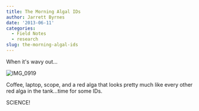 ```yaml
---
title: The Morning Algal IDs
author: Jarrett Byrnes
date: '2013-06-11'
categories:
  - Field Notes
  - research
slug: the-morning-algal-ids
---
```


When it's wavy out...

![IMG_0919](http://www.imachordata.com/wp-content/uploads/2013/06/IMG_0919-1024x768.jpg)

Coffee, laptop, scope, and a red alga that looks pretty much like every other red alga in the tank...time for some IDs.

SCIENCE!
